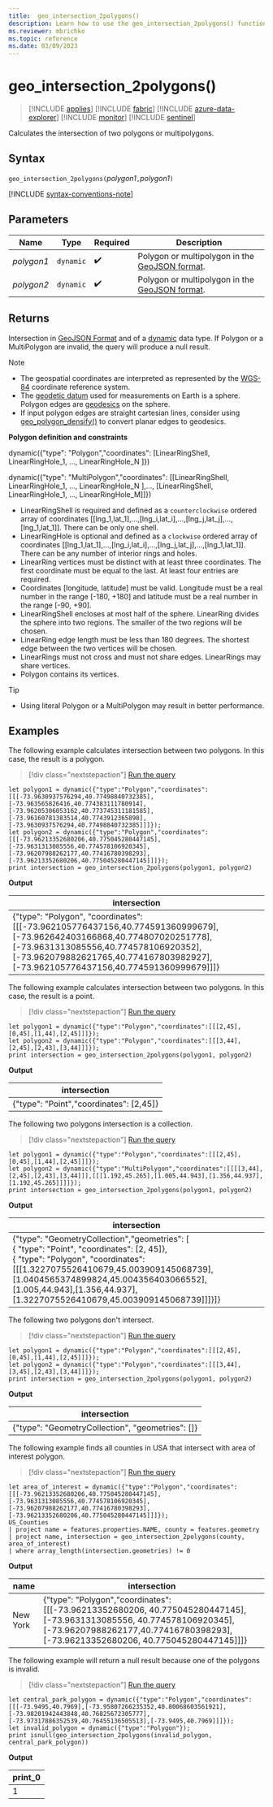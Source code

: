 ```yaml
---
title:  geo_intersection_2polygons()
description: Learn how to use the geo_intersection_2polygons() function to calculate the intersection of two polygons or multipolygons.
ms.reviewer: mbrichko
ms.topic: reference
ms.date: 03/09/2023
---
```

# geo_intersection_2polygons()

> [!INCLUDE [applies](../includes/applies-to-version/applies.md)] [!INCLUDE [fabric](../includes/applies-to-version/fabric.md)] [!INCLUDE [azure-data-explorer](../includes/applies-to-version/azure-data-explorer.md)] [!INCLUDE [monitor](../includes/applies-to-version/monitor.md)] [!INCLUDE [sentinel](../includes/applies-to-version/sentinel.md)]

Calculates the intersection of two polygons or multipolygons.

## Syntax

`geo_intersection_2polygons(`*polygon1*`,`*polygon1*`)`

[!INCLUDE [syntax-conventions-note](../includes/syntax-conventions-note.md)]

## Parameters

|Name|Type|Required|Description|
|--|--|--|--|
| *polygon1* | `dynamic` |  :heavy_check_mark: | Polygon or multipolygon in the [GeoJSON format](https://tools.ietf.org/html/rfc7946).|
| *polygon2* | `dynamic` |  :heavy_check_mark: | Polygon or multipolygon in the [GeoJSON format](https://tools.ietf.org/html/rfc7946).|

## Returns

Intersection in [GeoJSON Format](https://tools.ietf.org/html/rfc7946) and of a [dynamic](scalar-data-types/dynamic.md) data type. If Polygon or a MultiPolygon are invalid, the query will produce a null result.

> [!NOTE]
>
> * The geospatial coordinates are interpreted as represented by the [WGS-84](https://earth-info.nga.mil/index.php?dir=wgs84&action=wgs84) coordinate reference system.
> * The [geodetic datum](https://en.wikipedia.org/wiki/Geodetic_datum) used for measurements on Earth is a sphere. Polygon edges are [geodesics](https://en.wikipedia.org/wiki/Geodesic) on the sphere.
> * If input polygon edges are straight cartesian lines, consider using [geo_polygon_densify()](geo-polygon-densify-function.md) to convert planar edges to geodesics.

**Polygon definition and constraints**

dynamic({"type": "Polygon","coordinates": [LinearRingShell, LinearRingHole_1, ..., LinearRingHole_N ]})

dynamic({"type": "MultiPolygon","coordinates": [[LinearRingShell, LinearRingHole_1, ..., LinearRingHole_N ],..., [LinearRingShell, LinearRingHole_1, ..., LinearRingHole_M]]})

* LinearRingShell is required and defined as a `counterclockwise` ordered array of coordinates [[lng_1,lat_1],...,[lng_i,lat_i],...,[lng_j,lat_j],...,[lng_1,lat_1]]. There can be only one shell.
* LinearRingHole is optional and defined as a `clockwise` ordered array of coordinates [[lng_1,lat_1],...,[lng_i,lat_i],...,[lng_j,lat_j],...,[lng_1,lat_1]]. There can be any number of interior rings and holes.
* LinearRing vertices must be distinct with at least three coordinates. The first coordinate must be equal to the last. At least four entries are required.
* Coordinates [longitude, latitude] must be valid. Longitude must be a real number in the range [-180, +180] and latitude must be a real number in the range [-90, +90].
* LinearRingShell encloses at most half of the sphere. LinearRing divides the sphere into two regions. The smaller of the two regions will be chosen.
* LinearRing edge length must be less than 180 degrees. The shortest edge between the two vertices will be chosen.
* LinearRings must not cross and must not share edges. LinearRings may share vertices.
* Polygon contains its vertices.

> [!TIP]
>
> * Using literal Polygon or a MultiPolygon may result in better performance.

## Examples

The following example calculates intersection between two polygons. In this case, the result is a polygon.

> [!div class="nextstepaction"]
> <a href="https://dataexplorer.azure.com/clusters/help/databases/Samples?query=H4sIAAAAAAAAA52STWrDMBBG9z2F0SoBN8yPRjNK6R26NyaExARDYoXEG1N696rEjr1qoQhpIT3mmzfo3PTFNZ2HU+qweC+OQ7e/tIfVp+uHa+O27uPx5kp3SOl2bLt939zdtqqqV+VNDAyRVTRQ9KWHjaqPZh6UiU3qcqIkiFHwGEaIjRFRDSL6J0UgDCEfGOjBsXr5AQ1lUQ0DqGEuITiFckTinBFtzvy1s7r+Wr+9nGd7+o89IbNQMCAYzQS8kIH3in7hj3mBicg0AMkGECIBLzACzT1SLqs6chjykDgaRZ6xP1Ifbtdb2/VF3s3t3hz6NnXZ8NSk3fJqR6P+fTX9gvI5kfU3hDmIFB0CAAA=" target="_blank">Run the query</a>

```kusto
let polygon1 = dynamic({"type":"Polygon","coordinates":[[[-73.9630937576294,40.77498840732385],[-73.963565826416,40.774383111780914],[-73.96205306053162,40.773745311181585],[-73.96160781383514,40.7743912365898],[-73.9630937576294,40.77498840732385]]]});
let polygon2 = dynamic({"type":"Polygon","coordinates":[[[-73.96213352680206,40.775045280447145],[-73.9631313085556,40.774578106920345],[-73.96207988262177,40.77416780398293],[-73.96213352680206,40.775045280447145]]]});
print intersection = geo_intersection_2polygons(polygon1, polygon2)
```

**Output**

|intersection|
|---|
|{"type": "Polygon",  "coordinates": [[[-73.962105776437156,40.774591360999679],[-73.962642403166868,40.774807020251778],[-73.9631313085556,40.774578106920352],[-73.962079882621765,40.774167803982927],[-73.962105776437156,40.774591360999679]]]}|

The following example calculates intersection between two polygons. In this case, the result is a point.

> [!div class="nextstepaction"]
> <a href="https://dataexplorer.azure.com/clusters/help/databases/Samples?query=H4sIAAAAAAAAA8tJLVEoyM+pTM/PM1SwVUipzEvMzUzWqFYqqSxIVbJSCoDIKekoJefnF6Vk5iWWpBYrWUVHRxvpmJjG6kQbQChDHRMTIAUWjI2t1bTmykGYbESaycZIZoEpYyAFFoSYXFCUmVeiAMSpRcWpySWZ+XlA89NT8+ORheKNoJYXa8D8pwN3jyYAACvP9/cAAAA=" target="_blank">Run the query</a>

```kusto
let polygon1 = dynamic({"type":"Polygon","coordinates":[[[2,45],[0,45],[1,44],[2,45]]]});
let polygon2 = dynamic({"type":"Polygon","coordinates":[[[3,44],[2,45],[2,43],[3,44]]]});
print intersection = geo_intersection_2polygons(polygon1, polygon2)
```

**Output**

|intersection|
|---|
|{"type": "Point","coordinates": [2,45]}|

The following two polygons intersection is a collection.

> [!div class="nextstepaction"]
> <a href="https://dataexplorer.azure.com/clusters/help/databases/Samples?query=H4sIAAAAAAAAA3VQQQqDMBC89xUhJ4UQTKItWvqEQu9LENEggTQRTQ9S+vem0bYe2sMyuzPLMLtGeTQ4M/fOMnRC3Wybq26TO/bzoHCFL4uGCW6dGzttG68mXAEAJ3khCWQLMJLnASIp5SM97szXmf9yPt+M1//tQWwcI4gAkZShAWCUlS+R8n0MQLOsCCot4yKjotjHURziuFleAw6jth6FUuOkWq+dDTF75eotVfP1hil5v4l8zkqfcwvpPD4BAAA=" target="_blank">Run the query</a>

```kusto
let polygon1 = dynamic({"type":"Polygon","coordinates":[[[2,45],[0,45],[1,44],[2,45]]]});
let polygon2 = dynamic({"type":"MultiPolygon","coordinates":[[[[3,44],[2,45],[2,43],[3,44]]],[[[1.192,45.265],[1.005,44.943],[1.356,44.937],[1.192,45.265]]]]});
print intersection = geo_intersection_2polygons(polygon1, polygon2)
```

**Output**

|intersection|
|---|
|{"type": "GeometryCollection","geometries": [<br>{ "type": "Point", "coordinates": [2, 45]},<br>{ "type": "Polygon", "coordinates": [[[1.3227075526410679,45.003909145068739],[1.0404565374899824,45.004356403066552],[1.005,44.943],[1.356,44.937],[1.3227075526410679,45.003909145068739]]]}]}|

The following two polygons don't intersect.

> [!div class="nextstepaction"]
> <a href="https://dataexplorer.azure.com/clusters/help/databases/Samples?query=H4sIAAAAAAAAA8tJLVEoyM+pTM/PM1SwVUipzEvMzUzWqFYqqSxIVbJSCoDIKekoJefnF6Vk5iWWpBYrWUVHRxvpmJjG6kQbQChDHRMTIAUWjI2t1bTmykGYbESaycYQs4whJgONNIbwTKAmFxRl5pUoAHFqUXFqcklmfh7Q/PTU/HhkoXgjqOXFGjD/6cDdowkAMQjV5/cAAAA=" target="_blank">Run the query</a>

```kusto
let polygon1 = dynamic({"type":"Polygon","coordinates":[[[2,45],[0,45],[1,44],[2,45]]]});
let polygon2 = dynamic({"type":"Polygon","coordinates":[[[3,44],[3,45],[2,43],[3,44]]]});
print intersection = geo_intersection_2polygons(polygon1, polygon2)
```

**Output**

|intersection|
|---|
|{"type": "GeometryCollection", "geometries": []}|

The following example finds all counties in USA that intersect with area of interest polygon.

> [!div class="nextstepaction"]
> <a href="https://dataexplorer.azure.com/clusters/help/databases/Samples?query=H4sIAAAAAAAAA4WQT0vEMBDF7/spYk8t1JLmT5Ou7EHEoyKIp1JK6c52K92kpFmkqN/dWbeyRQ+SSzL5zZt5rwdPagd1ZXdVZzw4GD3ZkO1k6kPXhO+BnwYI1sGT7afWmiAOGmvdtjO1hzFYF0VxrXiSZyzlXLJMU0azWNBEKUmFZJoKoVIhy3jmeIqHainljAmpdEqznFG+wBhVudYMZZWauTRTmvJcs5xfsH+mluVndLN6ea7u7NH4DsbVBxmcfYXGEzQI6HQHtT+i6wTrA7gTlDzePtzHpDn1TEukBXsA76ZfKjH5Tm7Ed2cNNiBXLUsVG87xjeFZNP6TeYSab3u84o+rp6oH0/p9uFT5GY8bRuRqQ+gXegS8Q7wBAAA=" target="_blank">Run the query</a>

```kusto
let area_of_interest = dynamic({"type":"Polygon","coordinates":[[[-73.96213352680206,40.775045280447145],[-73.9631313085556,40.774578106920345],[-73.96207988262177,40.77416780398293],[-73.96213352680206,40.775045280447145]]]});
US_Counties
| project name = features.properties.NAME, county = features.geometry
| project name, intersection = geo_intersection_2polygons(county, area_of_interest)
| where array_length(intersection.geometries) != 0
```

**Output**

|name|intersection|
|---|---|
|New York|{"type": "Polygon","coordinates": [[[-73.96213352680206, 40.775045280447145], [-73.9631313085556, 40.774578106920345], [-73.96207988262177,40.77416780398293],[-73.96213352680206, 40.775045280447145]]]}|

The following example will return a null result because one of the polygons is invalid.

> [!div class="nextstepaction"]
> <a href="https://dataexplorer.azure.com/clusters/help/databases/Samples?query=H4sIAAAAAAAAA42QzUrFMBCF9z5FyaqFesnfTJIrvoP7UkpowyUYk5JGoYjvbmstiLhwNcycMx9zJrhSjS6WbMMw2/w8zCmstxSrx2pao33xY/1Oyjo7ciVPh0RaMqaUJx9tcQu5dl13r8TFSAOtpBdl0PTtMQJNFUfkAgTwXdSUokYqAJnh7LRpTpmRXEqhpf5ioOaAigsKSqnTpgRTWuOGAmEOmwRgAoHu5bT9vKPvP5qHu7CF9PHNBj/9J9++Mmcft6UlvoZQ31wattblxY3Fpzjwb8pS/8K2fz6zaT4BPdFP/2cBAAA=" target="_blank">Run the query</a>

```kusto
let central_park_polygon = dynamic({"type":"Polygon","coordinates":[[[-73.9495,40.7969],[-73.95807266235352,40.80068603561921],[-73.98201942443848,40.76825672305777],[-73.97317886352539,40.76455136505513],[-73.9495,40.7969]]]});
let invalid_polygon = dynamic({"type":"Polygon"});
print isnull(geo_intersection_2polygons(invalid_polygon, central_park_polygon))
```

**Output**

|print_0|
|---|
|1|
